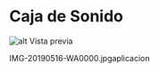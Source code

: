 # Caja de Sonido

![alt Vista previa](./IMG-20190516-WA0000.jpgaplicacion?raw=true "Logo Title Text 1")

IMG-20190516-WA0000.jpgaplicacion
